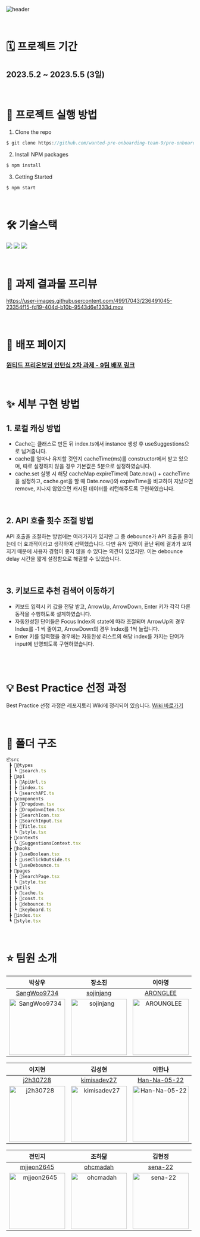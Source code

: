 ![header](https://capsule-render.vercel.app/api?type=waving&color=gradient&height=300&section=header&text=원티드%20프리온보딩%202차%20과제%209팀&fontSize=50)

<br/>

# 🗓️ 프로젝트 기간

## 2023.5.2 ~ 2023.5.5 (3일)

<br/>

# 📌 프로젝트 실행 방법

1. Clone the repo

```javascript
$ git clone https://github.com/wanted-pre-onboarding-team-9/pre-onboarding-10th-2-9.git
```

2. Install NPM packages

```javascript
$ npm install
```

3. Getting Started

```javascript
$ npm start
```

<br/>

# 🛠️ 기술스택

<p>
<img src="https://img.shields.io/badge/React-61DAFB?style=flat-square&logo=React&logoColor=black"/>
<img src="https://img.shields.io/badge/Typescript-3178C6?style=flat-square&logo=Typescript&logoColor=white"/>
<img src="https://img.shields.io/badge/styled components-DB7093?style=flat-square&logo=styled-components&logoColor=white"/>
</p>

<br />

# 👀 과제 결과물 프리뷰

https://user-images.githubusercontent.com/49917043/236491045-23354f15-fd19-404d-b10b-9543d6e1333d.mov

<br/>

# 🚀 배포 페이지

### [원티드 프리온보딩 인턴십 2차 과제 - 9팀 배포 링크](https://pre-onboarding-10th-2-9.netlify.app/)

<br/>

# ✨ 세부 구현 방법

## 1. 로컬 캐싱 방법

- Cache는 클래스로 만든 뒤 index.ts에서 instance 생성 후 useSuggestions으로 넘겨줍니다.
- cache를 얼마나 유지할 것인지 cacheTime(ms)를 constructor에서 받고 있으며, 따로 설정하지 않을 경우 기본값은 5분으로 설정하였습니다.
- cache.set 실행 시 해당 cacheMap expireTime에 Date.now() + cacheTime을 설정하고, cache.get을 할 때 Date.now()와 expireTime을 비교하여 지났으면 remove, 지나지 않았으면 캐시된 데이터를 리턴해주도록 구현하였습니다.

<br/>

## 2. API 호출 횟수 조절 방법

API 호출을 조절하는 방법에는 여러가지가 있지만 그 중 debounce가 API 호출을 줄이는데 더 효과적이라고 생각하여 선택했습니다.
다만 유저 입력이 끝난 뒤에 결과가 보여지기 때문에 사용자 경험이 좋지 않을 수 있다는 의견이 있었지만. 이는 debounce delay 시간을 짧게 설정함으로 해결할 수 있었습니다.

<br/>

## 3. 키보드로 추천 검색어 이동하기

- 키보드 입력시 키 값을 전달 받고, ArrowUp, ArrowDown, Enter 키가 각각 다른 동작을 수행하도록 설계하였습니다.
- 자동완성된 단어들은 Focus Index의 state에 따라 조절되며 ArrowUp의 경우 Index를 -1 씩 줄이고, ArrowDown의 경우 Index를 1씩 늘립니다.
- Enter 키를 입력했을 경우에는 자동완성 리스트의 해당 index를 가지는 단어가 input에 반영되도록 구현하였습니다.

<br/>

<br/>

# 💡 Best Practice 선정 과정

Best Practice 선정 과정은 레포지토리 Wiki에 정리되어 있습니다. [Wiki 바로가기](https://github.com/wanted-pre-onboarding-team-9/pre-onboarding-10th-2-9/wiki/%F0%9F%93%9D-Pre-Onboarding-10th-9%ED%8C%80-%EA%B3%BC%EC%A0%9C-2)

<br/>

# 📂 폴더 구조

```javascript
📦src
 ┣ 📂@types
 ┃ ┗ 📜search.ts
 ┣ 📂api
 ┃ ┣ 📜ApiUrl.ts
 ┃ ┣ 📜index.ts
 ┃ ┗ 📜searchAPI.ts
 ┣ 📂components
 ┃ ┣ 📜Dropdown.tsx
 ┃ ┣ 📜DropdownItem.tsx
 ┃ ┣ 📜SearchIcon.tsx
 ┃ ┣ 📜SearchInput.tsx
 ┃ ┣ 📜Title.tsx
 ┃ ┗ 📜style.tsx
 ┣ 📂contexts
 ┃ ┗ 📜SuggestionsContext.tsx
 ┣ 📂hooks
 ┃ ┣ 📜useBoolean.tsx
 ┃ ┣ 📜useClickOutside.ts
 ┃ ┗ 📜useDebounce.ts
 ┣ 📂pages
 ┃ ┣ 📜SearchPage.tsx
 ┃ ┗ 📜style.tsx
 ┣ 📂utils
 ┃ ┣ 📜cache.ts
 ┃ ┣ 📜const.ts
 ┃ ┣ 📜debounce.ts
 ┃ ┗ 📜keyboard.ts
 ┣ 📜index.tsx
 ┗ 📜style.tsx
```

<br/>

# ⭐️ 팀원 소개

|                                                    박상우                                                     |                                                    장소진                                                    |                                                   이아영                                                    |
| :-----------------------------------------------------------------------------------------------------------: | :----------------------------------------------------------------------------------------------------------: | :---------------------------------------------------------------------------------------------------------: |
|                                 [SangWoo9734](https://github.com/SangWoo9734)                                 |                                  [sojinjang](https://github.com/sojinjang)                                   |                                   [ARONGLEE](https://github.com/ARONGLEE)                                   |
| <img src="https://avatars.githubusercontent.com/u/49917043?v=4" alt="SangWoo9734" width="150" height="150" /> | <img src="https://avatars.githubusercontent.com/u/111125577?v=4" alt="sojinjang" width="150" height="150" /> | <img src="https://avatars.githubusercontent.com/u/74637336?v=4" alt="AROUNGLEE" width="150" height="150" /> |

|                                                   이지현                                                   |                                                    김성현                                                     |                                                     이한나                                                     |
| :--------------------------------------------------------------------------------------------------------: | :-----------------------------------------------------------------------------------------------------------: | :------------------------------------------------------------------------------------------------------------: |
|                                  [j2h30728](https://github.com/j2h30728)                                   |                                 [kimisadev27](https://github.com/kimisadev27)                                 |                                [Han-Na-05-22](https://github.com/Han-Na-05-22)                                 |
| <img src="https://avatars.githubusercontent.com/u/60846068?v=4" alt="j2h30728" width="150" height="150" /> | <img src="https://avatars.githubusercontent.com/u/34756233?v=4" alt="kimisadev27" width="150" height="150" /> | <img src="https://avatars.githubusercontent.com/u/97869178?v=4" alt="Han-Na-05-22" width="150" height="150" /> |

|                                                    전민지                                                     |                                                   조하닮                                                   |                                                   김현정                                                   |
| :-----------------------------------------------------------------------------------------------------------: | :--------------------------------------------------------------------------------------------------------: | :--------------------------------------------------------------------------------------------------------: |
|                                  [mjjeon2645](https://github.com/mjjeon2645)                                  |                                  [ohcmadah](https://github.com/ohcmadah)                                   |                                   [sena-22](https://github.com/sena-22)                                    |
| <img src="https://avatars.githubusercontent.com/u/104840243?v=4" alt="mjjeon2645" width="150" height="150" /> | <img src="https://avatars.githubusercontent.com/u/52340070?v=4" alt="ohcmadah" width="150" height="150" /> | <img src="https://avatars.githubusercontent.com/u/110877564?v=4" alt="sena-22" width="150" height="150" /> |
